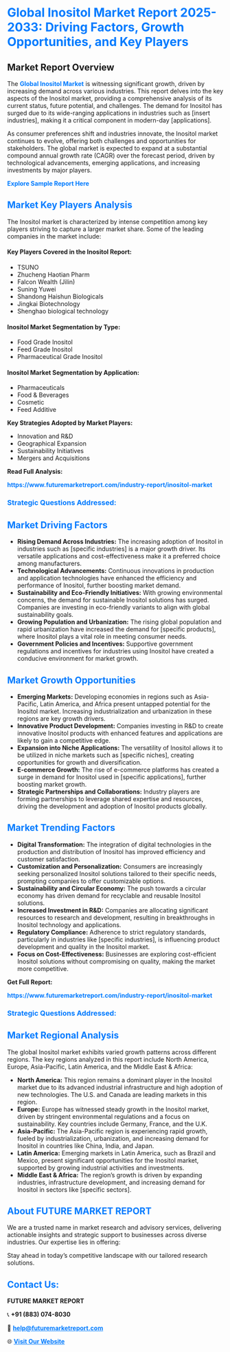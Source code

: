 <h1 style="color: #007BFF;">Global Inositol Market Report 2025-2033: Driving Factors, Growth Opportunities, and Key Players</h1>

<section id="overview">
<h2>Market Report Overview</h2>
<p>The <a href="https://www.futuremarketreport.com/industry-report/inositol-market" style="color: #007BFF; text-decoration: none;"><strong>Global Inositol Market</strong></a> is witnessing significant growth, driven by increasing demand across various industries. This report delves into the key aspects of the Inositol market, providing a comprehensive analysis of its current status, future potential, and challenges. The demand for Inositol has surged due to its wide-ranging applications in industries such as [insert industries], making it a critical component in modern-day [applications].</p>
<p>As consumer preferences shift and industries innovate, the Inositol market continues to evolve, offering both challenges and opportunities for stakeholders. The global market is expected to expand at a substantial compound annual growth rate (CAGR) over the forecast period, driven by technological advancements, emerging applications, and increasing investments by major players.</p>
</section>

<section id="overview">
<p><a href="https://www.futuremarketreport.com/request-sample/reportId=84424" style="color: #007BFF; text-decoration: none;"><strong>Explore Sample Report Here</strong></a></p>
</section>

<section id="key-players">
<h2 style="color: #007BFF;">Market Key Players Analysis</h2>
<p>The Inositol market is characterized by intense competition among key players striving to capture a larger market share. Some of the leading companies in the market include:</p>
<h4>Key Players Covered in the Inositol Report:</h4>
<ul><li>TSUNO</li><li>Zhucheng Haotian Pharm</li><li>Falcon Wealth (Jilin)</li><li>Suning Yuwei</li><li>Shandong Haishun Biologicals</li><li>Jingkai Biotechnology</li><li>Shenghao biological technology</li></ul>
<h4>Inositol Market Segmentation by Type:</h4>
<ul><li>Food Grade Inositol</li><li>Feed Grade Inositol</li><li>Pharmaceutical Grade Inositol</li></ul>

<h4>Inositol Market Segmentation by Application:</h4>
<ul><li>Pharmaceuticals</li><li>Food &amp; Beverages</li><li>Cosmetic</li><li>Feed Additive</li></ul>
<p><strong>Key Strategies Adopted by Market Players:</strong></p>
<ul>
<li>Innovation and R&D</li>
<li>Geographical Expansion</li>
<li>Sustainability Initiatives</li>
<li>Mergers and Acquisitions</li>
</ul>
</section>

<section>
<p><strong>Read Full Analysis: </strong></p><a href="https://www.futuremarketreport.com/industry-report/inositol-market" style="color: #007BFF; text-decoration: none;"><strong>https://www.futuremarketreport.com/industry-report/inositol-market</strong></a>
<h3 style="color: #007BFF;">Strategic Questions Addressed:</h3>
</section>

<section id="driving-factors">
<h2 style="color: #007BFF;">Market Driving Factors</h2>
<ul>
<li><strong>Rising Demand Across Industries:</strong> The increasing adoption of Inositol in industries such as [specific industries] is a major growth driver. Its versatile applications and cost-effectiveness make it a preferred choice among manufacturers.</li>
<li><strong>Technological Advancements:</strong> Continuous innovations in production and application technologies have enhanced the efficiency and performance of Inositol, further boosting market demand.</li>
<li><strong>Sustainability and Eco-Friendly Initiatives:</strong> With growing environmental concerns, the demand for sustainable Inositol solutions has surged. Companies are investing in eco-friendly variants to align with global sustainability goals.</li>
<li><strong>Growing Population and Urbanization:</strong> The rising global population and rapid urbanization have increased the demand for [specific products], where Inositol plays a vital role in meeting consumer needs.</li>
<li><strong>Government Policies and Incentives:</strong> Supportive government regulations and incentives for industries using Inositol have created a conducive environment for market growth.</li>
</ul>
</section>

<section id="growth-opportunities">
<h2 style="color: #007BFF;">Market Growth Opportunities</h2>
<ul>
<li><strong>Emerging Markets:</strong> Developing economies in regions such as Asia-Pacific, Latin America, and Africa present untapped potential for the Inositol market. Increasing industrialization and urbanization in these regions are key growth drivers.</li>
<li><strong>Innovative Product Development:</strong> Companies investing in R&D to create innovative Inositol products with enhanced features and applications are likely to gain a competitive edge.</li>
<li><strong>Expansion into Niche Applications:</strong> The versatility of Inositol allows it to be utilized in niche markets such as [specific niches], creating opportunities for growth and diversification.</li>
<li><strong>E-commerce Growth:</strong> The rise of e-commerce platforms has created a surge in demand for Inositol used in [specific applications], further boosting market growth.</li>
<li><strong>Strategic Partnerships and Collaborations:</strong> Industry players are forming partnerships to leverage shared expertise and resources, driving the development and adoption of Inositol products globally.</li>
</ul>
</section>

<section id="trending-factors">
<h2 style="color: #007BFF;">Market Trending Factors</h2>
<ul>
<li><strong>Digital Transformation:</strong> The integration of digital technologies in the production and distribution of Inositol has improved efficiency and customer satisfaction.</li>
<li><strong>Customization and Personalization:</strong> Consumers are increasingly seeking personalized Inositol solutions tailored to their specific needs, prompting companies to offer customizable options.</li>
<li><strong>Sustainability and Circular Economy:</strong> The push towards a circular economy has driven demand for recyclable and reusable Inositol solutions.</li>
<li><strong>Increased Investment in R&D:</strong> Companies are allocating significant resources to research and development, resulting in breakthroughs in Inositol technology and applications.</li>
<li><strong>Regulatory Compliance:</strong> Adherence to strict regulatory standards, particularly in industries like [specific industries], is influencing product development and quality in the Inositol market.</li>
<li><strong>Focus on Cost-Effectiveness:</strong> Businesses are exploring cost-efficient Inositol solutions without compromising on quality, making the market more competitive.</li>
</ul>
</section>

<section>
<p><strong>Get Full Report: </strong></p><a href="https://www.futuremarketreport.com/industry-report/inositol-market" style="color: #007BFF; text-decoration: none;"><strong>https://www.futuremarketreport.com/industry-report/inositol-market</strong></a>
<h3 style="color: #007BFF;">Strategic Questions Addressed:</h3>
</section>


<section id="regional-analysis">
<h2 style="color: #007BFF;">Market Regional Analysis</h2>
<p>The global Inositol market exhibits varied growth patterns across different regions. The key regions analyzed in this report include North America, Europe, Asia-Pacific, Latin America, and the Middle East & Africa:</p>
<ul>
<li><strong>North America:</strong> This region remains a dominant player in the Inositol market due to its advanced industrial infrastructure and high adoption of new technologies. The U.S. and Canada are leading markets in this region.</li>
<li><strong>Europe:</strong> Europe has witnessed steady growth in the Inositol market, driven by stringent environmental regulations and a focus on sustainability. Key countries include Germany, France, and the U.K.</li>
<li><strong>Asia-Pacific:</strong> The Asia-Pacific region is experiencing rapid growth, fueled by industrialization, urbanization, and increasing demand for Inositol in countries like China, India, and Japan.</li>
<li><strong>Latin America:</strong> Emerging markets in Latin America, such as Brazil and Mexico, present significant opportunities for the Inositol market, supported by growing industrial activities and investments.</li>
<li><strong>Middle East & Africa:</strong> The region’s growth is driven by expanding industries, infrastructure development, and increasing demand for Inositol in sectors like [specific sectors].</li>
</ul>
</section>

<footer>
<h2 style="color: #007BFF;">About FUTURE MARKET REPORT</h2>
<p>We are a trusted name in market research and advisory services, delivering actionable insights and strategic support to businesses across diverse industries. Our expertise lies in offering:</p>

<p>Stay ahead in today’s competitive landscape with our tailored research solutions.</p>

<h2 style="color: #007BFF;">Contact Us:</h2>
<p><strong>FUTURE MARKET REPORT</strong></p>
<p>📞 <strong>+91 (883) 074-8030</strong></p>
<p>📧 <strong><a href="mailto:help@futuremarketreport.com" style="color: #007BFF;">help@futuremarketreport.com</a></strong></p>
<p>🌐 <strong><a href="https://www.futuremarketreport.com/" style="color: #007BFF;">Visit Our Website</a></strong></p>
</footer>